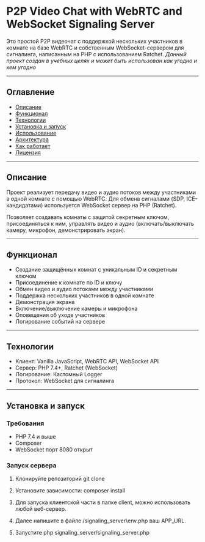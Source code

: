 # P2P Video Chat with WebRTC and WebSocket Signaling Server

Это простой P2P видеочат с поддержкой нескольких участников в комнате на базе WebRTC и собственным WebSocket-сервером для сигналинга, написанным на PHP с использованием Ratchet.
*Данный проект создан в учебных целях и может быть использован как угодно и кем угодно*

---

## Оглавление

- [Описание](#описание)  
- [Функционал](#функционал)  
- [Технологии](#технологии)  
- [Установка и запуск](#установка-и-запуск)  
- [Использование](#использование)  
- [Архитектура](#архитектура)  
- [Как работает](#как-работает)  
- [Лицензия](#лицензия)  

---

## Описание

Проект реализует передачу видео и аудио потоков между участниками в одной комнате с помощью WebRTC. Для обмена сигналами (SDP, ICE-кандидатами) используется WebSocket сервер на PHP (Ratchet).  

Позволяет создавать комнаты с защитой секретным ключом, присоединяться к ним, управлять видео и аудио (включать/выключать камеру, микрофон, демонстрировать экран).

---

## Функционал

- Создание защищённых комнат с уникальным ID и секретным ключом  
- Присоединение к комнате по ID и ключу  
- Обмен видео и аудио потоками между участниками  
- Поддержка нескольких участников в одной комнате  
- Демонстрация экрана  
- Включение/выключение камеры и микрофона  
- Оповещения об уходе участников  
- Логирование событий на сервере  

---

## Технологии

- Клиент: Vanilla JavaScript, WebRTC API, WebSocket API  
- Сервер: PHP 7.4+, Ratchet (WebSocket)  
- Логирование: Кастомный Logger  
- Протокол: WebSocket для сигналинга  

---

## Установка и запуск

### Требования

- PHP 7.4 и выше
- Composer
- WebSocket порт 8080 открыт

### Запуск сервера

1. Клонируйте репозиторий git clone <url>

2. Установите зависимости: composer install

3. Для запуска клиентской части в папке client, можно использовать любой веб-сервер.

4. Далее напишите в файле /signaling_server\env.php ваш APP_URL.

4. Запустите php signaling_server/signaling_server.php